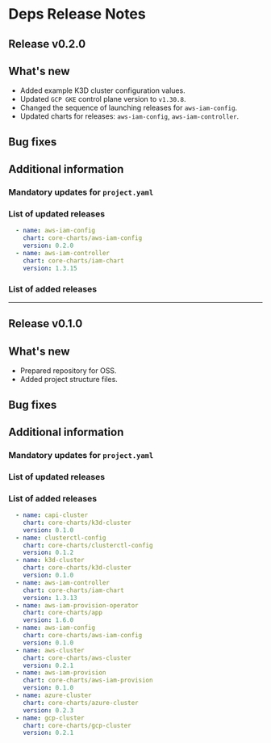 # Deps Release Notes

## Release v0.2.0

## What's new
- Added example K3D cluster configuration values.
- Updated `GCP GKE` control plane version to `v1.30.8`.
- Changed the sequence of launching releases for `aws-iam-config`.
- Updated charts for releases: `aws-iam-config`, `aws-iam-controller`.

## Bug fixes

## Additional information

### Mandatory updates for `project.yaml`

### List of updated releases
```yaml
  - name: aws-iam-config
    chart: core-charts/aws-iam-config
    version: 0.2.0
  - name: aws-iam-controller
    chart: core-charts/iam-chart
    version: 1.3.15
```

### List of added releases

---

## Release v0.1.0

## What's new
- Prepared repository for OSS.
- Added project structure files.

## Bug fixes

## Additional information

### Mandatory updates for `project.yaml`

### List of updated releases

### List of added releases
```yaml
  - name: capi-cluster
    chart: core-charts/k3d-cluster
    version: 0.1.0
  - name: clusterctl-config
    chart: core-charts/clusterctl-config
    version: 0.1.2
  - name: k3d-cluster
    chart: core-charts/k3d-cluster
    version: 0.1.0
  - name: aws-iam-controller
    chart: core-charts/iam-chart
    version: 1.3.13
  - name: aws-iam-provision-operator
    chart: core-charts/app
    version: 1.6.0
  - name: aws-iam-config
    chart: core-charts/aws-iam-config
    version: 0.1.0
  - name: aws-cluster
    chart: core-charts/aws-cluster
    version: 0.2.1
  - name: aws-iam-provision
    chart: core-charts/aws-iam-provision
    version: 0.1.0
  - name: azure-cluster
    chart: core-charts/azure-cluster
    version: 0.2.3
  - name: gcp-cluster
    chart: core-charts/gcp-cluster
    version: 0.2.1
```